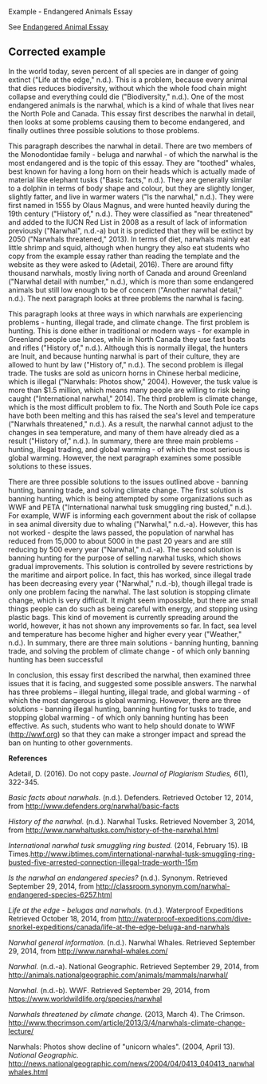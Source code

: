 Example - Endangered Animals Essay

See [Endangered Animal Essay](Project-EndangeredAnimalsEssay)
 


## Corrected example
 
In the world today, seven percent of all species are in danger of going extinct ("Life at the edge," n.d.). This is a problem, because every animal that dies reduces biodiversity, without which the whole food chain might collapse and everything could die ("Biodiversity," n.d.). One of the most endangered animals is the narwhal, which is a kind of whale that lives near the North Pole and Canada. This essay first describes the narwhal in detail, then looks at some problems causing them to become endangered, and finally outlines three possible solutions to those problems.  

This paragraph describes the narwhal in detail. There are two members of the Monodontidae family - beluga and narwhal - of which the narwhal is the most endangered and is the topic of this essay. They are "toothed" whales, best known for having a long horn on their heads which is actually made of material like elephant tusks ("Basic facts," n.d.). They are generally similar to a dolphin in terms of body shape and colour, but they are slightly longer, slightly fatter, and live in warmer waters ("Is the narwhal," n.d.).   They were first named in 1555 by Olaus Magnus, and were hunted heavily during the 19th century ("History of," n.d.). They were classified as "near threatened" and added to the IUCN Red List in 2008 as a result of lack of information previously ("Narwhal", n.d.-a) but it is predicted that they will be extinct by 2050 ("Narwhals threatened," 2013). In terms of diet, narwhals mainly eat little shrimp and squid, although when hungry they also eat students who copy from the example essay rather than reading the template and the website as they were asked to (Adetail, 2016). There are around fifty thousand narwhals, mostly living north of Canada and around Greenland ("Narwhal detail with number," n.d.), which is more than some endangered animals but still low enough to be of concern ("Another narwhal detail," n.d.). The next paragraph looks at three problems the narwhal is facing. 

This paragraph looks at three ways in which narwhals are experiencing problems -  hunting, illegal trade, and climate change. The first problem is hunting. This is done either in traditional or modern ways - for example in Greenland people use lances, while in North Canada they use fast boats and rifles ("History of," n.d.). Although this is normally illegal, the hunters are Inuit, and because hunting narwhal is part of their culture, they are allowed to hunt by law ("History of," n.d.). The second problem is illegal trade. The tusks are sold as unicorn horns in Chinese herbal medicine, which is illegal ("Narwhals: Photos show," 2004). However, the tusk value is more than $1.5 million, which means many people are willing to risk being caught ("International narwhal," 2014). The third problem is climate change, which is the most difficult problem to fix. The North and South Pole ice caps have both been melting and this has raised the sea's level and temperature ("Narwhals threatened," n.d.). As a result, the narwhal cannot adjust to the changes in sea temperature, and many of them have already died as a result ("History of," n.d.). In summary, there are three main problems - hunting, illegal trading, and global warming - of which the most serious is global warming. However, the next paragraph examines some possible solutions to these issues. 

There are three possible solutions to the issues outlined above - banning hunting, banning trade, and solving climate change. The first solution is banning hunting, which is being attempted by some organizations such as WWF and PETA ("International narwhal tusk smuggling ring busted," n.d.). For example, WWF is informing each government about the risk of collapse in sea animal diversity due to whaling ("Narwhal," n.d.-a). However, this has not worked - despite the laws passed, the population of narwhal has reduced from 15,000 to about 5000 in the past 20 years and are still reducing by 500 every year ("Narwhal," n.d.-a). The second solution is banning hunting for the purpose of selling narwhal tusks, which shows gradual improvements. This solution is controlled by severe restrictions by the maritime and airport police. In fact, this has worked, since illegal trade has been decreasing every year ("Narwhal," n.d.-b), though illegal trade is only one problem facing the narwhal. The last solution is stopping climate change, which is very difficult. It might seem impossible, but there are small things people can do such as being careful with energy, and stopping using plastic bags. This kind of movement is currently spreading around the world, however, it has not shown any improvements so far. In fact, sea level and temperature has become higher and higher every year ("Weather," n.d.). In summary, there are three main solutions - banning hunting, banning trade, and solving the problem of climate change - of which only banning hunting has been successful 

In conclusion, this essay first described the narwhal, then examined three issues that it is facing, and suggested some possible answers. The narwhal has three problems – illegal hunting, illegal trade, and global warming - of which the most dangerous is global warming. However, there are three solutions - banning illegal hunting, banning hunting for tusks to trade, and stopping global warming - of which only banning hunting has been effective. As such, students who want to help should donate to WWF (http://wwf.org) so that they can make a stronger impact and spread the ban on hunting to other governments.

 
 
__References__

Adetail, D. (2016). Do not copy paste. <em>Journal of Plagiarism Studies, 6</em>(1), 322-345.

<em>Basic facts about narwhals.</em> (n.d.). Defenders. Retrieved October 12, 2014, from http://www.defenders.org/narwhal/basic-facts

<em>History of the narwhal.</em> (n.d.). Narwhal Tusks. Retrieved November 3, 2014, from http://www.narwhaltusks.com/history-of-the-narwhal.html

<em>International narwhal tusk smuggling ring busted.</em> (2014, February 15). IB Times.http://www.ibtimes.com/international-narwhal-tusk-smuggling-ring-busted-five-arrested-connection-illegal-trade-worth-15m

<em>Is the narwhal an endangered species?</em> (n.d.). Synonym. Retrieved September 29, 2014, from http://classroom.synonym.com/narwhal-endangered-species-6257.html

<em>Life at the edge - belugas and narwhals.</em> (n.d.). Waterproof Expeditions Retrieved October 18, 2014, from http://waterproof-expeditions.com/dive-snorkel-expeditions/canada/life-at-the-edge-beluga-and-narwhals

<em>Narwhal general information.</em> (n.d.). Narwhal Whales. Retrieved September 29, 2014, from http://www.narwhal-whales.com/

<em>Narwhal.</em> (n.d.-a). National Geographic. Retrieved September 29, 2014, from http://animals.nationalgeographic.com/animals/mammals/narwhal/

<em>Narwhal.</em> (n.d.-b). WWF. Retrieved September 29, 2014, from https://www.worldwildlife.org/species/narwhal

<em>Narwhals threatened by climate change.</em> (2013, March 4). The Crimson. http://www.thecrimson.com/article/2013/3/4/narwhals-climate-change-lecture/

Narwhals: Photos show decline of "unicorn whales". (2004, April 13). <em>National Geographic.</em> http://news.nationalgeographic.com/news/2004/04/0413_040413_narwhalwhales.html
 
